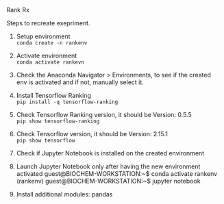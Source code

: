 Rank Rx

Steps to recreate exepriment.
1. Setup environment  
`conda create -n rankenv`
2. Activate environment  
`conda activate rankevn`
3. Check the Anaconda Navigator > Environments, to see if the created env is activated and if not, manually select it.
5. Install Tensorflow Ranking  
`pip install -q tensorflow-ranking`
7. Check Tensorflow Ranking version, it should be Version: 0.5.5  
`pip show tensorflow-ranking`
8. Check Tensorflow version, it should be Version: 2.15.1  
`pip show tensorflow`
9. Check if Jupyter Notebook is installed on the created environment
10. Launch Jupyter Notebook only after having the new environment activated 
guest@BIOCHEM-WORKSTATION:~$ conda activate rankenv
(rankenv) guest@BIOCHEM-WORKSTATION:~$ jupyter notebook

11. Install additional modules: pandas

